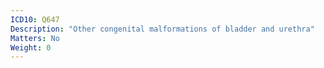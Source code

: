 ```yaml
---
ICD10: Q647
Description: "Other congenital malformations of bladder and urethra"
Matters: No
Weight: 0
---
```


